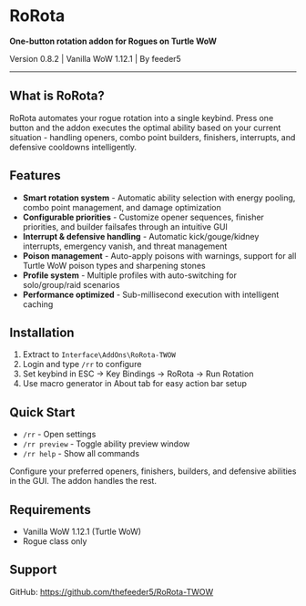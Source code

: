 # RoRota

**One-button rotation addon for Rogues on Turtle WoW**

Version 0.8.2 | Vanilla WoW 1.12.1 | By feeder5

---

## What is RoRota?

RoRota automates your rogue rotation into a single keybind. Press one button and the addon executes the optimal ability based on your current situation - handling openers, combo point builders, finishers, interrupts, and defensive cooldowns intelligently.

## Features

- **Smart rotation system** - Automatic ability selection with energy pooling, combo point management, and damage optimization
- **Configurable priorities** - Customize opener sequences, finisher priorities, and builder failsafes through an intuitive GUI
- **Interrupt & defensive handling** - Automatic kick/gouge/kidney interrupts, emergency vanish, and threat management
- **Poison management** - Auto-apply poisons with warnings, support for all Turtle WoW poison types and sharpening stones
- **Profile system** - Multiple profiles with auto-switching for solo/group/raid scenarios
- **Performance optimized** - Sub-millisecond execution with intelligent caching

## Installation

1. Extract to `Interface\AddOns\RoRota-TWOW`
2. Login and type `/rr` to configure
3. Set keybind in ESC → Key Bindings → RoRota → Run Rotation
4. Use macro generator in About tab for easy action bar setup

## Quick Start

- `/rr` - Open settings
- `/rr preview` - Toggle ability preview window
- `/rr help` - Show all commands

Configure your preferred openers, finishers, builders, and defensive abilities in the GUI. The addon handles the rest.

## Requirements

- Vanilla WoW 1.12.1 (Turtle WoW)
- Rogue class only

## Support

GitHub: https://github.com/thefeeder5/RoRota-TWOW
